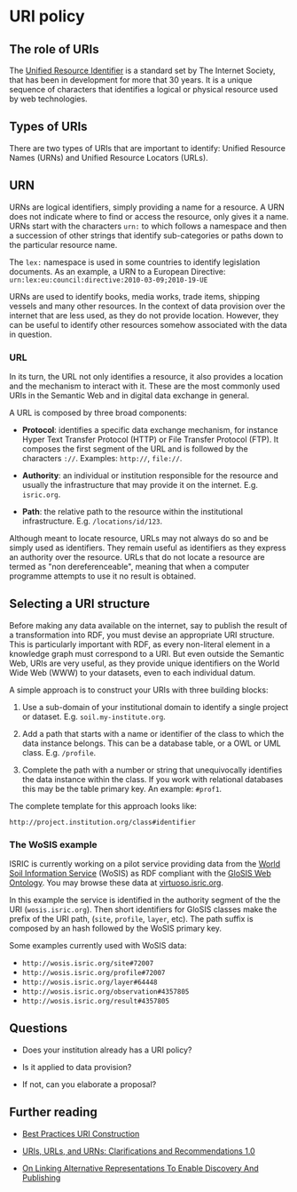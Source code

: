 URI policy
==========

## The role of URIs

The [Unified Resource Identifier](https://www.rfc-editor.org/rfc/rfc3986) is a
standard set by The Internet Society, that has been in development for more that
30 years. It is a unique sequence of characters that identifies a logical or
physical resource used by web technologies. 

## Types of URIs

There are two types of URIs that are important to identify: Unified Resource
Names (URNs) and Unified Resource Locators (URLs). 

## URN

URNs are logical identifiers, simply providing a name for a resource. A URN does
not indicate where to find or access the resource, only gives it a name. URNs
start with the characters `urn:` to which follows a namespace and then a
succession of other strings that identify sub-categories or paths down to the
particular resource name.
  
The `lex:` namespace is used in some countries to identify legislation
documents. As an example, a URN to a European Directive:
`urn:lex:eu:council:directive:2010-03-09;2010-19-UE`

URNs are used to identify books, media works, trade items, shipping vessels and
many other resources. In the context of data provision over the internet that
are less used, as they do not provide location. However, they can be useful to
identify other resources somehow associated with the data in question.

### URL

In its turn, the URL not only identifies a resource, it also provides a location
and the mechanism to interact with it. These are the most commonly used URIs in
the Semantic Web and in digital data exchange in general.

A URL is composed by three broad
components:

- **Protocol**: identifies a specific data exchange mechanism, for instance
  Hyper Text Transfer Protocol (HTTP) or File Transfer Protocol (FTP). It
composes the first segment of the URL and is followed by the characters `://`.
Examples: `http://`, `file://`.

- **Authority**: an individual or institution responsible for the resource and
  usually the infrastructure that may provide it on the internet. E.g.
`isric.org`.

- **Path**: the relative path to the resource within the institutional
  infrastructure. E.g. `/locations/id/123`.

Although meant to locate resource, URLs may not always do so and be simply used
as identifiers. They remain useful as identifiers as they express an authority
over the resource. URLs that do not locate a resource are termed as "non
dereferenceable", meaning that when a computer programme attempts to use it no
result is obtained.

## Selecting a URI structure

Before making any data available on the internet, say to publish the result of a
transformation into RDF, you must devise an appropriate URI structure. This is
particularly important with RDF, as every non-literal element in a knowledge
graph must correspond to a URI. But even outside the Semantic Web, URIs are very
useful, as
they provide unique identifiers on the World Wide Web (WWW) to your datasets,
even to each individual datum.

A simple approach is to construct your URIs with three building blocks: 

1. Use a sub-domain of your institutional domain to
identify a single project or dataset. E.g. `soil.my-institute.org`.

2. Add a path that starts with a name or identifier of the class
to which the data instance belongs. This can be a database table, or a OWL or
UML class. E.g. `/profile`.

3. Complete the path with a number or string that unequivocally identifies the
   data instance within the class. If you work with relational databases this
may be the table primary key. An example: `#prof1`. 

The complete template for this approach looks like:

```
http://project.institution.org/class#identifier
``` 

### The WoSIS example

ISRIC is currently working on a pilot service providing data from the [World
Soil Information Service](https://www.isric.org/explore/wosis) (WoSIS) as RDF
compliant with the [GloSIS Web Ontology](https://github.com/rapw3k/glosis). You
may browse these data at
[virtuoso.isric.org](https://virtuoso.isric.org/describe/?url=http%3A%2F%2Fwosis.isric.org%2Fdataset%23CU-SOTER&sas=SAME_AS_OFF&sid=11).

In this example the service is identified in the authority segment of the the
URI (`wosis.isric.org`). Then short identifiers for GloSIS classes make the
prefix of the URI path, (`site`, `profile`, `layer`, etc). The path suffix is
composed by an hash followed by the WoSIS primary key. 

Some examples currently used with WoSIS data:

  - `http://wosis.isric.org/site#72007`
  - `http://wosis.isric.org/profile#72007`
  - `http://wosis.isric.org/layer#64448`
  - `http://wosis.isric.org/observation#4357805`
  - `http://wosis.isric.org/result#4357805`

## Questions

- Does your institution already has a URI policy?

- Is it applied to data provision?

- If not, can you elaborate a proposal?

## Further reading

- [Best Practices URI Construction](https://www.w3.org/2011/gld/wiki/223_Best_Practices_URI_Construction)

- [URIs, URLs, and URNs: Clarifications and Recommendations 1.0](https://www.w3.org/TR/uri-clarification/)

- [On Linking Alternative Representations To Enable Discovery And Publishing](https://www.w3.org/2001/tag/doc/alternatives-discovery.html)
